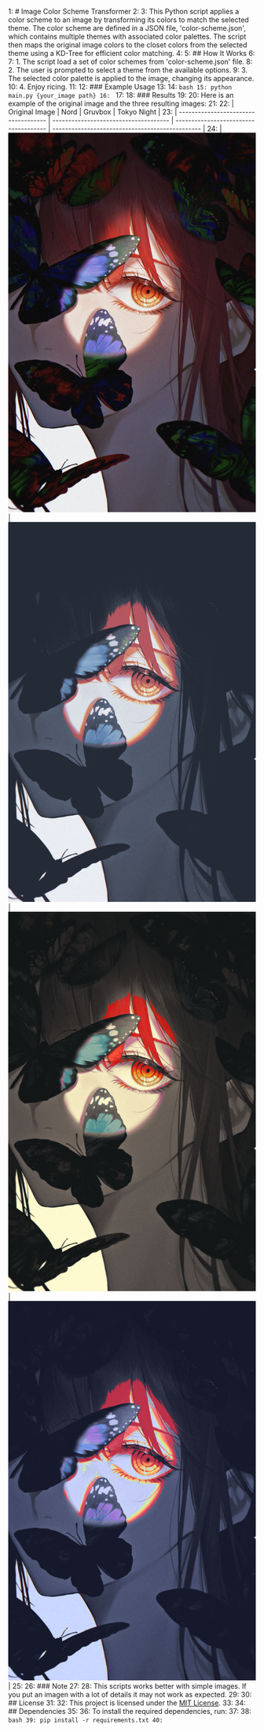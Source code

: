 1: # Image Color Scheme Transformer
2:
3: This Python script applies a color scheme to an image by transforming its colors to match the selected theme. The color scheme are defined in a JSON file, 'color-scheme.json', which contains multiple themes with associated color palettes. The script then maps the original image colors to the closet colors from the selected theme using a KD-Tree for efficient color matching.
4:
5: ## How It Works
6:
7: 1. The script load a set of color schemes from 'color-scheme.json' file.
8: 2. The user is prompted to select a theme from the available options.
9: 3. The selected color palette is applied to the image, changing its appearance.
10: 4. Enjoy ricing.
11:
12: ### Example Usage
13:
14: `bash
15: python main.py {your_image path}
16: `
17:
18: ### Results
19:
20: Here is an example of the original image and the three resulting images:
21:
22: | Original Image | Nord | Gruvbox | Tokyo Night |
23: | ------------------------------------ | ------------------------------------- | ------------------------------------- | ----------------------------------------------- |
24: | ![Original Image](assets/makima.jpg) | ![Catppuccin](assets/makima_Nord.png) | ![Gruvbox](assets/makima_Gruvbox.png) | ![Tokyo Night](assets/makima_Tokyo%20Night.png) |
25:
26: ### Note
27:
28: This scripts works better with simple images. If you put an imagen with a lot of details it may not work as expected.
29:
30: ## License
31:
32: This project is licensed under the [MIT License](https://opensource.org/licenses/MIT).
33:
34: ## Dependencies
35:
36: To install the required dependencies, run:
37:
38: `bash
39: pip install -r requirements.txt
40: `
